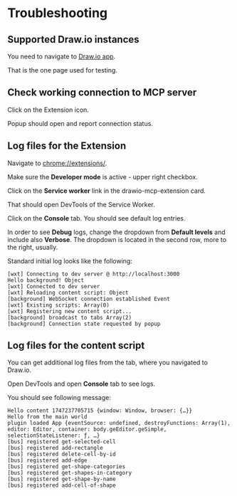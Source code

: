 # Troubleshooting

## Supported Draw.io instances

You need to navigate to [Draw.io app](https://app.diagrams.net/).

That is the one page used for testing.

## Check working connection to MCP server

Click on the Extension icon.

Popup should open and report connection status.

## Log files for the Extension

Navigate to [chrome://extensions/](chrome://extensions/).

Make sure the **Developer mode** is active - upper right checkbox.

Click on the **Service worker** link in the drawio-mcp-extension card.

That should open DevTools of the Service Worker.

Click on the **Console** tab. You should see default log entries.

In order to see **Debug** logs, change the dropdown from **Default levels** and include also **Verbose**. The dropdown is located in the second row, more to the right, usually.

Standard initial log looks like the following:
```
[wxt] Connecting to dev server @ http://localhost:3000
Hello background! Object
[wxt] Connected to dev server
[wxt] Reloading content script: Object
[background] WebSocket connection established Event
[wxt] Existing scripts: Array(0)
[wxt] Registering new content script...
[background] broadcast to tabs Array(2)
[background] Connection state requested by popup
```

## Log files for the content script

You can get additional log files from the tab, where you navigated to Draw.io.

Open DevTools and open **Console** tab to see logs.

You should see following message:

```
Hello content 1747237705715 {window: Window, browser: {…}}
Hello from the main world
plugin loaded App {eventSource: undefined, destroyFunctions: Array(1), editor: Editor, container: body.geEditor.geSimple, selectionStateListener: ƒ, …}
[bus] registered get-selected-cell
[bus] registered add-rectangle
[bus] registered delete-cell-by-id
[bus] registered add-edge
[bus] registered get-shape-categories
[bus] registered get-shapes-in-category
[bus] registered get-shape-by-name
[bus] registered add-cell-of-shape
```
